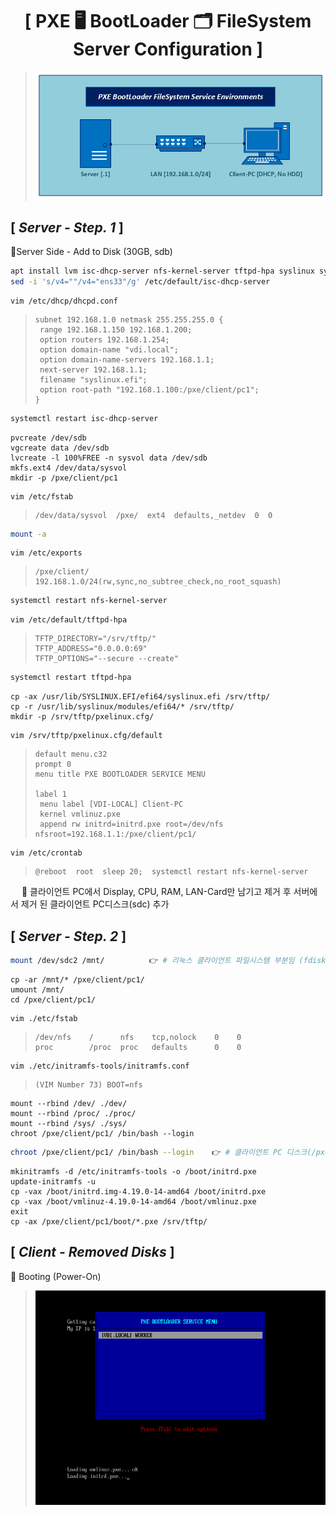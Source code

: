 <div align ="center">
    <h1> [ PXE 🖥 BootLoader 🗂 FileSystem Server Configuration ] </h1>
</div>

>![Image](https://github.com/NullBins/PXE/blob/main/IMAGES/PXE.png)

## [ *Server - Step. 1* ]

📁Server Side - Add to Disk (30GB, sdb)

```bash
apt install lvm isc-dhcp-server nfs-kernel-server tftpd-hpa syslinux syslinux-efi
sed -i 's/v4=""/v4="ens33"/g' /etc/default/isc-dhcp-server
```
```vim
vim /etc/dhcp/dhcpd.conf
```
>```vim
>subnet 192.168.1.0 netmask 255.255.255.0 {
>  range 192.168.1.150 192.168.1.200;
>  option routers 192.168.1.254;
>  option domain-name "vdi.local";
>  option domain-name-servers 192.168.1.1;
>  next-server 192.168.1.1;
>  filename "syslinux.efi";
>  option root-path "192.168.1.100:/pxe/client/pc1";
>}
>```
```bash
systemctl restart isc-dhcp-server
```
```vim
pvcreate /dev/sdb
vgcreate data /dev/sdb
lvcreate -l 100%FREE -n sysvol data /dev/sdb
mkfs.ext4 /dev/data/sysvol
mkdir -p /pxe/client/pc1
```
```vim
vim /etc/fstab
```
>```vim
>/dev/data/sysvol  /pxe/  ext4  defaults,_netdev  0  0
>```
```bash
mount -a
```
```vim
vim /etc/exports
```
>```vim
>/pxe/client/    192.168.1.0/24(rw,sync,no_subtree_check,no_root_squash)
>```
```bash
systemctl restart nfs-kernel-server
```
```vim
vim /etc/default/tftpd-hpa
```
>```vim
>TFTP_DIRECTORY="/srv/tftp/"
>TFTP_ADDRESS="0.0.0.0:69"
>TFTP_OPTIONS="--secure --create"
>```
```bash
systemctl restart tftpd-hpa
```
```vim
cp -ax /usr/lib/SYSLINUX.EFI/efi64/syslinux.efi /srv/tftp/
cp -r /usr/lib/syslinux/modules/efi64/* /srv/tftp/
mkdir -p /srv/tftp/pxelinux.cfg/
```
```vim
vim /srv/tftp/pxelinux.cfg/default
```
>```vim
>default menu.c32
>prompt 0
>menu title PXE BOOTLOADER SERVICE MENU
>
>label 1
>  menu label [VDI-LOCAL] Client-PC
>  kernel vmlinuz.pxe
>  append rw initrd=initrd.pxe root=/dev/nfs nfsroot=192.168.1.1:/pxe/client/pc1/
>```
```vim
vim /etc/crontab
```
>```vim
>@reboot  root  sleep 20;  systemctl restart nfs-kernel-server
>```
　
📌 클라이언트 PC에서 Display, CPU, RAM, LAN-Card만 남기고 제거 후 서버에서 제거 된 클라이언트 PC디스크(sdc) 추가
　
## [ *Server - Step. 2* ]
```bash
mount /dev/sdc2 /mnt/          👉 # 리눅스 클라이언트 파일시스템 부분임 (fdisk -l 명령어로 확인) #
```
```vim
cp -ar /mnt/* /pxe/client/pc1/
umount /mnt/
cd /pxe/client/pc1/
```
```vim
vim ./etc/fstab
```
>```vim
>/dev/nfs    /      nfs    tcp,nolock    0    0
>proc        /proc  proc   defaults      0    0
>```
```vim
vim ./etc/initramfs-tools/initramfs.conf
```
>```vim
>(VIM Number 73) BOOT=nfs
>```
```vim
mount --rbind /dev/ ./dev/
mount --rbind /proc/ ./proc/
mount --rbind /sys/ ./sys/
chroot /pxe/client/pc1/ /bin/bash --login
```
```bash
chroot /pxe/client/pc1/ /bin/bash --login    👉 # 클라이언트 PC 디스크(/pxe/client/pc1/) 파일 시스템을 bash shell로 로그인
```
```vim
mkinitramfs -d /etc/initramfs-tools -o /boot/initrd.pxe
update-initramfs -u
cp -vax /boot/initrd.img-4.19.0-14-amd64 /boot/initrd.pxe
cp -vax /boot/vmlinuz-4.19.0-14-amd64 /boot/vmlinuz.pxe
exit
cp -ax /pxe/client/pc1/boot/*.pxe /srv/tftp/
```
## [ *Client - Removed Disks* ]
🔔 Booting (Power-On)
>![Image](https://github.com/NullBins/PXE/blob/main/IMAGES/LOGIN.png)
